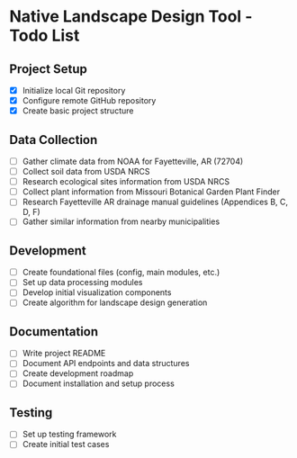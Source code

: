 # Native Landscape Design Tool - Todo List

## Project Setup
- [x] Initialize local Git repository
- [x] Configure remote GitHub repository
- [x] Create basic project structure

## Data Collection
- [ ] Gather climate data from NOAA for Fayetteville, AR (72704)
- [ ] Collect soil data from USDA NRCS
- [ ] Research ecological sites information from USDA NRCS
- [ ] Collect plant information from Missouri Botanical Garden Plant Finder
- [ ] Research Fayetteville AR drainage manual guidelines (Appendices B, C, D, F)
- [ ] Gather similar information from nearby municipalities

## Development
- [ ] Create foundational files (config, main modules, etc.)
- [ ] Set up data processing modules
- [ ] Develop initial visualization components
- [ ] Create algorithm for landscape design generation

## Documentation
- [ ] Write project README
- [ ] Document API endpoints and data structures
- [ ] Create development roadmap
- [ ] Document installation and setup process

## Testing
- [ ] Set up testing framework
- [ ] Create initial test cases
